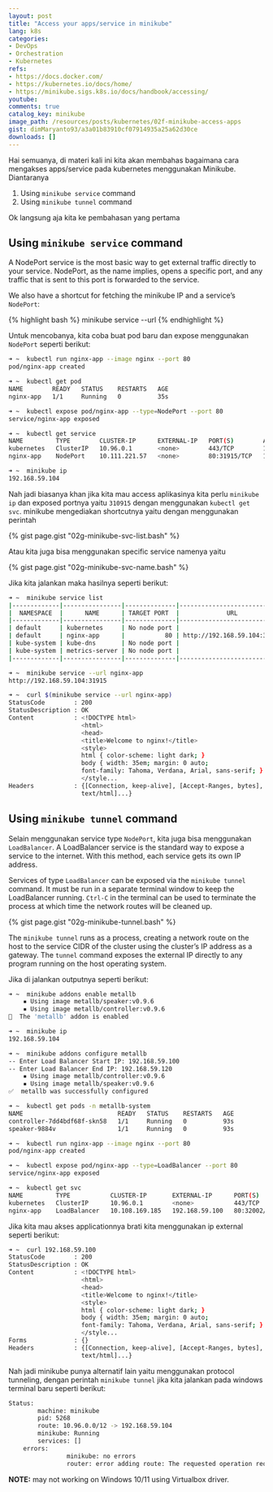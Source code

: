```yaml
---
layout: post
title: "Access your apps/service in minikube"
lang: k8s
categories:
- DevOps
- Orchestration
- Kubernetes
refs: 
- https://docs.docker.com/
- https://kubernetes.io/docs/home/
- https://minikube.sigs.k8s.io/docs/handbook/accessing/
youtube: 
comments: true
catalog_key: minikube
image_path: /resources/posts/kubernetes/02f-minikube-access-apps
gist: dimMaryanto93/a3a01b83910cf07914935a25a62d30ce
downloads: []
---
```


Hai semuanya, di materi kali ini kita akan membahas bagaimana cara mengakses apps/service pada kubernetes menggunakan Minikube. Diantaranya

1. Using `minikube service` command
2. Using `minikube tunnel` command

Ok langsung aja kita ke pembahasan yang pertama

## Using `minikube service` command

A NodePort service is the most basic way to get external traffic directly to your service. NodePort, as the name implies, opens a specific port, and any traffic that is sent to this port is forwarded to the service.

We also have a shortcut for fetching the minikube IP and a service’s `NodePort`:

{% highlight bash %}
minikube service --url <service-name>
{% endhighlight %}

Untuk mencobanya, kita coba buat pod baru dan expose menggunakan `NodePort` seperti berikut:

```bash
➜ ~  kubectl run nginx-app --image nginx --port 80
pod/nginx-app created

➜ ~  kubectl get pod
NAME        READY   STATUS    RESTARTS   AGE
nginx-app   1/1     Running   0          35s

➜ ~  kubectl expose pod/nginx-app --type=NodePort --port 80
service/nginx-app exposed

➜ ~  kubectl get service
NAME         TYPE        CLUSTER-IP      EXTERNAL-IP   PORT(S)        AGE
kubernetes   ClusterIP   10.96.0.1       <none>        443/TCP        109s
nginx-app    NodePort    10.111.221.57   <none>        80:31915/TCP   13s

➜ ~  minikube ip
192.168.59.104
```

Nah jadi biasanya khan jika kita mau access aplikasinya kita perlu `minikube ip` dan exposed portnya yaitu `310915` dengan menggunakan `kubectl get svc`. minikube mengediakan shortcutnya yaitu dengan menggunakan perintah

{% gist page.gist "02g-minikube-svc-list.bash" %}

Atau kita juga bisa menggunakan specific service namenya yaitu 

{% gist page.gist "02g-minikube-svc-name.bash" %}

Jika kita jalankan maka hasilnya seperti berikut:

```bash
➜ ~  minikube service list
|-------------|----------------|--------------|-----------------------------|
|  NAMESPACE  |      NAME      | TARGET PORT  |             URL             |
|-------------|----------------|--------------|-----------------------------|
| default     | kubernetes     | No node port |
| default     | nginx-app      |           80 | http://192.168.59.104:31915 |
| kube-system | kube-dns       | No node port |
| kube-system | metrics-server | No node port |
|-------------|----------------|--------------|-----------------------------|

➜ ~  minikube service --url nginx-app
http://192.168.59.104:31915

➜ ~  curl $(minikube service --url nginx-app)
StatusCode        : 200
StatusDescription : OK
Content           : <!DOCTYPE html>
                    <html>
                    <head>
                    <title>Welcome to nginx!</title>
                    <style>
                    html { color-scheme: light dark; }
                    body { width: 35em; margin: 0 auto;
                    font-family: Tahoma, Verdana, Arial, sans-serif; }
                    </style...
Headers           : {[Connection, keep-alive], [Accept-Ranges, bytes], [Content-Length, 615], [Content-Type,
                    text/html]...}
```

## Using `minikube tunnel` command

Selain menggunakan service type `NodePort`, kita juga bisa menggunakan `LoadBalancer`. A LoadBalancer service is the standard way to expose a service to the internet. With this method, each service gets its own IP address.

Services of type `LoadBalancer` can be exposed via the `minikube tunnel` command. It must be run in a separate terminal window to keep the LoadBalancer running. `Ctrl-C` in the terminal can be used to terminate the process at which time the network routes will be cleaned up.

{% gist page.gist "02g-minikube-tunnel.bash" %}

The `minikube tunnel` runs as a process, creating a network route on the host to the service CIDR of the cluster using the cluster’s IP address as a gateway. The `tunnel` command exposes the external IP directly to any program running on the host operating system.

Jika di jalankan outputnya seperti berikut:

```bash
➜ ~  minikube addons enable metallb
    ▪ Using image metallb/speaker:v0.9.6
    ▪ Using image metallb/controller:v0.9.6
🌟  The 'metallb' addon is enabled

➜ ~  minikube ip
192.168.59.104

➜ ~  minikube addons configure metallb
-- Enter Load Balancer Start IP: 192.168.59.100
-- Enter Load Balancer End IP: 192.168.59.120
    ▪ Using image metallb/controller:v0.9.6
    ▪ Using image metallb/speaker:v0.9.6
✅  metallb was successfully configured

➜ ~  kubectl get pods -n metallb-system
NAME                          READY   STATUS    RESTARTS   AGE
controller-7dd4bdf68f-skn58   1/1     Running   0          93s
speaker-9884v                 1/1     Running   0          93s

➜ ~  kubectl run nginx-app --image nginx --port 80
pod/nginx-app created

➜ ~  kubectl expose pod/nginx-app --type=LoadBalancer --port 80
service/nginx-app exposed

➜ ~  kubectl get svc
NAME         TYPE           CLUSTER-IP       EXTERNAL-IP      PORT(S)        AGE
kubernetes   ClusterIP      10.96.0.1        <none>           443/TCP        65s
nginx-app    LoadBalancer   10.108.169.185   192.168.59.100   80:32002/TCP   24s
```

Jika kita mau akses applicationnya brati kita menggunakan ip external seperti berikut:

```bash
➜ ~  curl 192.168.59.100
StatusCode        : 200
StatusDescription : OK
Content           : <!DOCTYPE html>
                    <html>
                    <head>
                    <title>Welcome to nginx!</title>
                    <style>
                    html { color-scheme: light dark; }
                    body { width: 35em; margin: 0 auto;
                    font-family: Tahoma, Verdana, Arial, sans-serif; }
                    </style...
Forms             : {}
Headers           : {[Connection, keep-alive], [Accept-Ranges, bytes], [Content-Length, 615], [Content-Type,
                    text/html]...}
```

Nah jadi minikube punya alternatif lain yaitu menggunakan protocol tunneling, dengan perintah `minikube tunnel` jika kita jalankan pada windows terminal baru seperti berikut:

```bash
Status:
        machine: minikube
        pid: 5268
        route: 10.96.0.0/12 -> 192.168.59.104
        minikube: Running
        services: []
    errors:
                minikube: no errors
                router: error adding route: The requested operation requires elevation.
```

**NOTE:** may not working on Windows 10/11 using Virtualbox driver. 
